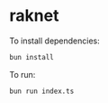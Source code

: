 # raknet

To install dependencies:

```bash
bun install
```

To run:

```bash
bun run index.ts
```

